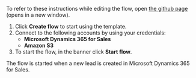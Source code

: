 To refer to these instructions while editing the flow, open [the github page](Creates%20a%20file%20in%20Dropbox%20when%20a%20new%20email%20is%20received%20in%20Gmail_instructions.md) (opens in a new window).

1.	Click **Create flow** to start using the template.
2.	Connect to the following accounts by using your credentials:
    - **Microsoft Dynamics 365 for Sales** 
    - **Amazon S3**
3.	To start the flow, in the banner click **Start flow**.

The flow is started when a new lead is created in Microsoft Dynamics 365 for Sales.

